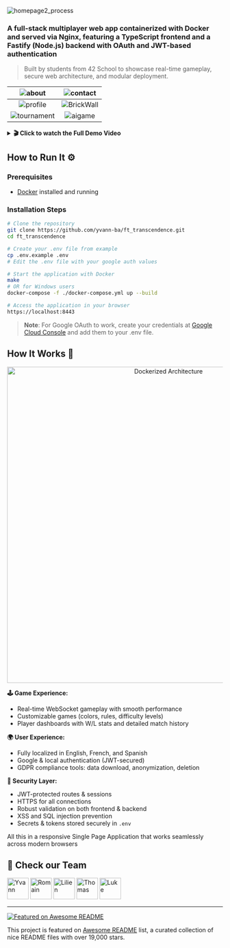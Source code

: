 
![homepage2_process](https://github.com/user-attachments/assets/5ba59e11-6822-42fe-b9af-4823c2f33962)

### A full-stack multiplayer web app containerized with Docker and served via Nginx, featuring a TypeScript frontend and a Fastify (Node.js) backend with OAuth and JWT-based authentication
> Built by students from 42 School to showcase real-time gameplay, secure web architecture, and modular deployment.

| ![about](https://github.com/user-attachments/assets/6bbaa945-9079-46dd-a34e-245347bb13e5) |  ![contact](https://github.com/user-attachments/assets/be4b3e73-2b8a-44f5-982a-50b40202dc30) |
|:--:|:--:|
|  ![profile](https://github.com/user-attachments/assets/374e7777-aaf0-49ff-ab98-6f103c55cb2f) | ![BrickWall](https://github.com/user-attachments/assets/afd6f91a-3151-4842-804a-c3db847515c2) |
| ![tournament](https://github.com/user-attachments/assets/5dc9def0-1fc9-475c-a0cb-e37c6110f563) |  ![aigame](https://github.com/user-attachments/assets/506af276-535b-4fce-8f69-7bb21f265437) |

<details>
  <summary><b>🎬 Click to watch the Full Demo Video</b></summary>
  
  [Watch the full demonstration of our application's features and gameplay](https://github.com/user-attachments/assets/25069b38-0d7d-47bb-bec5-01125281db57)
  
</details>

## How to Run It ⚙️

### Prerequisites
- [Docker](https://www.docker.com/get-started) installed and running

### Installation Steps

```bash
# Clone the repository
git clone https://github.com/yvann-ba/ft_transcendence.git
cd ft_transcendence

# Create your .env file from example
cp .env.example .env
# Edit the .env file with your google auth values

# Start the application with Docker
make
# OR for Windows users
docker-compose -f ./docker-compose.yml up --build

# Access the application in your browser
https://localhost:8443
```

> **Note**: For Google OAuth to work, create your credentials at [Google Cloud Console](https://console.cloud.google.com/) and add them to your .env file.


## How It Works 🧠

<p align="center">
  <img src="https://github.com/user-attachments/assets/8b59e9cf-db7f-4fb4-a50d-4bd441b7a208" alt="Dockerized Architecture" width="738">
</p>

**🕹️ Game Experience:**
- Real-time WebSocket gameplay with smooth performance
- Customizable games (colors, rules, difficulty levels)
- Player dashboards with W/L stats and detailed match history

**🌍 User Experience:**
- Fully localized in English, French, and Spanish
- Google & local authentication (JWT-secured)
- GDPR compliance tools: data download, anonymization, deletion

**🔐 Security Layer:**
- JWT-protected routes & sessions
- HTTPS for all connections
- Robust validation on both frontend & backend
- XSS and SQL injection prevention
- Secrets & tokens stored securely in `.env`

All this in a responsive Single Page Application that works seamlessly across modern browsers

## 🙌 Check our Team

[//]: contributor-faces
<a href="https://github.com/yvann-ba"><img src="https://avatars.githubusercontent.com/u/97234242?v=4" title="Yvann" width="50" height="50"></a>
<a href="https://github.com/romainguign"><img src="https://avatars.githubusercontent.com/u/140240760?v=4" title="Romain" width="50" height="50"></a>
<a href="https://github.com/Lilien86"><img src="https://avatars.githubusercontent.com/u/125573483?v=4" title="Lilien" width="50" height="50"></a>
<a href="https://github.com/thomassolo"><img src="https://avatars.githubusercontent.com/u/116556004?v=4" title="Thomas" width="50" height="50"></a>
<a href="https://github.com/lukeslater0961"><img src="https://avatars.githubusercontent.com/u/45939824?v=4" title="Luke" width="50" height="50"></a>

[//]: contributor-faces

---

[![Featured on Awesome README](https://awesome.re/badge-flat.svg)](https://github.com/matiassingers/awesome-readme)

This project is featured on [Awesome README](https://github.com/matiassingers/awesome-readme) list, a curated collection of nice README files with over 19,000 stars.
